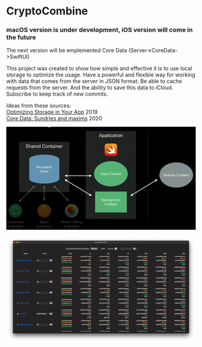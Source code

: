 # CryptoCombine

### macOS version is under development, iOS version will come in the future

The next version will be emplemented Core Data (Server->CoreData->SwiftUI)

This project was created to show how simple and effective it is to use local storage to optimize the usage. Have a powerful and flexible way for working with data that comes from the server in JSON format. Be able to cache requests from the server. And the ability to save this data to iCloud.
Subscribe to keep track of new commits. 

Ideas from these sources:<br>
[Optimizing Storage in Your App](https://developer.apple.com/videos/play/wwdc2019/419) 2019<br>
[Core Data: Sundries and maxims](https://developer.apple.com/videos/play/wwdc2020/10017) 2020<br>

![](Assets/Diagram1.png)


![](Assets/Release_macOS_1.0_0001.png)
